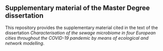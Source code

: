 ## Supplementary material of the Master Degree dissertation

This repository provides the supplementary material cited in the text of the dissertation _Characterisation of the sewage microbiome in four European cities throughout the COVID-19 pandemic by means of ecological and network modelling_.
